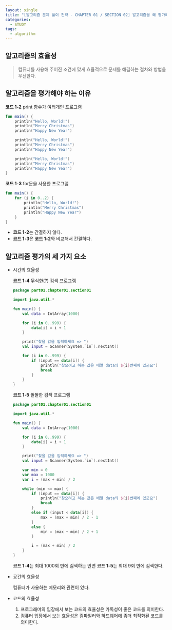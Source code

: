 ```yaml
---
layout: single
title: "[알고리즘 문제 풀이 전략 - CHAPTER 01 / SECTION 02] 알고리즘을 왜 평가해야 하는가?"
categories:
  - STUDY
tags:
  - algorithm
---
```


## 알고리즘의 효율성

> 컴퓨터를 사용해 주어진 조건에 맞게 효율적으로 문제를 해결하는 절차와 방법을 우선한다.

## 알고리즘을 평가해야 하는 이유

**코드 1-2** print 함수가 여러개인 프로그램

```kotlin
fun main() {
    println("Hello, World!")
    println("Merry Christmas")
    println("Happy New Year")

    println("Hello, World!")
    println("Merry Christmas")
    println("Happy New Year")

    println("Hello, World!")
    println("Merry Christmas")
    println("Happy New Year")
}
```

**코드 1-3** for문을 사용한 프로그램

```kotlin
fun main() {
    for (i in 0..2) {
        println("Hello, World!")
        println("Merry Christmas")
        println("Happy New Year")
    }
}
```

- **코드 1-2**는 간결하지 않다.
- **코드 1-3**은 **코드 1-2**와 비교해서 간결하다.

## 알고리즘 평가의 세 가지 요소

- 시간의 효율성

  **코드 1-4** 무식한(?) 검색 프로그램

  ```kotlin
  package part01.chapter01.section01

  import java.util.*

  fun main() {
      val data = IntArray(1000)

      for (i in 0..999) {
          data[i] = i + 1
      }

      print("찾을 값을 입력하세요 => ")
      val input = Scanner(System.`in`).nextInt()

      for (i in 0..999) {
          if (input == data[i]) {
              println("찾으려고 하는 값은 배열 data의 ${i}번째에 있군요")
              break
          }
      }
  }
  ```

  **코드 1-5** 똘똘한 검색 프로그램

  ```kotlin
  package part01.chapter01.section01

  import java.util.*

  fun main() {
      val data = IntArray(1000)

      for (i in 0..999) {
          data[i] = i + 1
      }

      print("찾을 값을 입력하세요 => ")
      val input = Scanner(System.`in`).nextInt()

      var min = 0
      var max = 1000
      var i = (max + min) / 2

      while (min <= max) {
          if (input == data[i]) {
              println("찾으려고 하는 값은 배열 data의 ${i}번째에 있군요")
              break
          }
          else if (input < data[i]) {
              max = (max + min) / 2 - 1
          }
          else {
              min = (max + min) / 2 + 1
          }

          i = (max + min) / 2
      }
  }
  ```

  **코드 1-4**는 최대 1000회 만에 검색하는 반면 **코드 1-5**는 최대 9회 만에 검색한다.

- 공간의 효율성

  컴퓨터가 사용하는 메모리와 관련이 있다.

- 코드의 효율성
  1. 프로그래머의 입장에서 보는 코드의 효율성은 가독성이 좋은 코드를 의미한다.
  2. 컴퓨터 입장에서 보는 효율성은 컴파일러와 하드웨어에 좀더 최적화된 코드를 의미한다.
